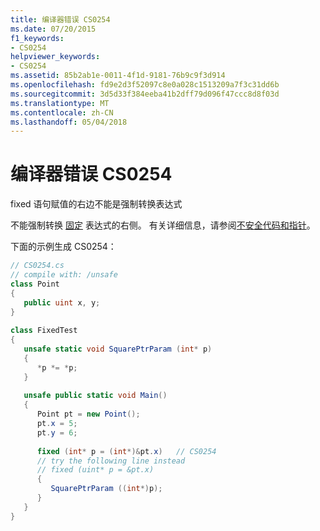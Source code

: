 ```yaml
---
title: 编译器错误 CS0254
ms.date: 07/20/2015
f1_keywords:
- CS0254
helpviewer_keywords:
- CS0254
ms.assetid: 85b2ab1e-0011-4f1d-9181-76b9c9f3d914
ms.openlocfilehash: fd9e2d3f52097c8e0a028c1513209a7f3c31dd6b
ms.sourcegitcommit: 3d5d33f384eeba41b2dff79d096f47ccc8d8f03d
ms.translationtype: MT
ms.contentlocale: zh-CN
ms.lasthandoff: 05/04/2018
---
```

# <a name="compiler-error-cs0254"></a>编译器错误 CS0254
fixed 语句赋值的右边不能是强制转换表达式  
  
 不能强制转换 [固定](../../csharp/language-reference/keywords/fixed-statement.md) 表达式的右侧。 有关详细信息，请参阅[不安全代码和指针](../../csharp/programming-guide/unsafe-code-pointers/index.md)。  
  
 下面的示例生成 CS0254：  
  
```csharp  
// CS0254.cs  
// compile with: /unsafe  
class Point  
{  
   public uint x, y;  
}  
  
class FixedTest  
{  
   unsafe static void SquarePtrParam (int* p)  
   {  
      *p *= *p;  
   }  
  
   unsafe public static void Main()  
   {  
      Point pt = new Point();  
      pt.x = 5;  
      pt.y = 6;  
  
      fixed (int* p = (int*)&pt.x)   // CS0254  
      // try the following line instead  
      // fixed (uint* p = &pt.x)  
      {  
         SquarePtrParam ((int*)p);  
      }  
   }  
}  
```
